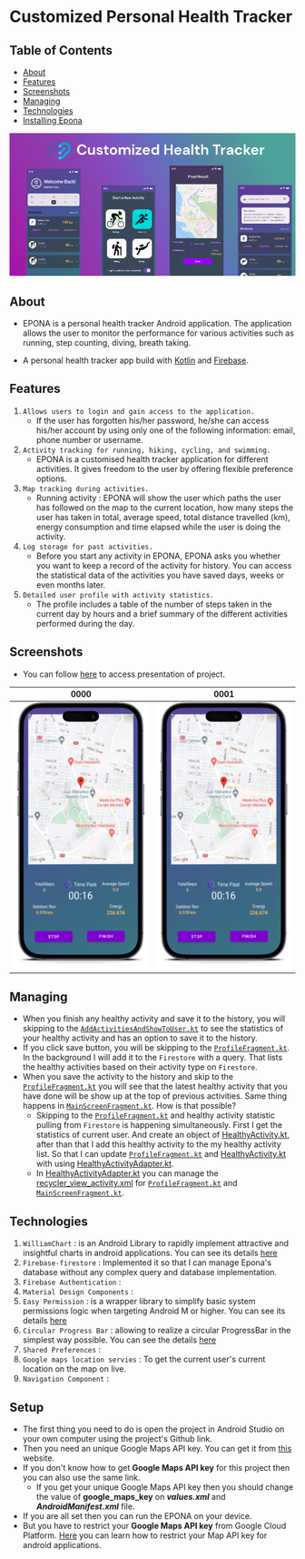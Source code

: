 # Customized Personal Health Tracker

## Table of Contents

* [About](#about)
* [Features](#features)
* [Screenshots](#screenshots)
* [Managing](#managing)
* [Technologies](#technologies)
* [Installing Epona](#setup)



![](app/src/main/res/drawable/image.png)
## About
- EPONA is a personal health tracker Android application. The application allows the user to monitor the performance for various activities such as running, step counting, diving, breath taking.

- A personal health tracker app build with [Kotlin](https://kotlinlang.org/) and [Firebase](https://firebase.google.com/).

## Features

1. `Allows users to login and gain access to the application.`
    - If the user has forgotten his/her password, he/she can access his/her account by using only one of the following information: email, phone number or username.
2. `Activity tracking for running, hiking, cycling, and swimming.`
    - EPONA is a customised health tracker application for different activities. It gives freedom to the user by offering flexible preference options.
3. `Map tracking during activities.`
    - Running activity : EPONA will show the user which paths the user has followed on the map to the current location, how many steps the user has taken in total, average speed, total distance travelled (km), energy consumption and time elapsed while the user is doing the activity.
4. `Log storage for past activities.`
    - Before you start any activity in EPONA, EPONA asks you whether you want to keep a record of the activity for history. You can access the statistical data of the activities you have saved days, weeks or even months later.
5. `Detailed user profile with activity statistics.`
    - The profile includes a table of the number of steps taken in the current day by hours and a brief summary of the different activities performed during the day.

## Screenshots
- You can follow [here](https://www.canva.com/design/DAFmfO0lvMI/yiyRrkEo4jl820y_KGG1yg/edit) to access presentation of project.

|                   0000                    |                   0001                   |
|:-----------------------------------------:|:----------------------------------------:|
| ![](assets\smartmockups_lmry18zd.png) |  ![](assets\smartmockups_lmry18zd.png) |







## Managing
- When you finish any healthy activity and save it to the history, you will skipping to the [`AddActivitiesAndShowToUser.kt`](https://github.com/bedirhantong/PersonalHealthTrackerApp/blob/master/app/src/main/java/com/example/personalhealthtracker/data/AddActivitiesAndShowToUser.kt) to see the statistics of your healthy activity and has an option to save it to the history.
- If you click save button, you will be skipping to the [`ProfileFragment.kt`](https://github.com/bedirhantong/PersonalHealthTrackerApp/blob/master/app/src/main/java/com/example/personalhealthtracker/ui/profile/ProfileFragment.kt). In the background I will add it to the `Firestore` with a query. That lists the healthy activities based on their activity type on `Firestore`.
- When you save the activity to the history and skip to the [`ProfileFragment.kt`](https://github.com/bedirhantong/PersonalHealthTrackerApp/blob/master/app/src/main/java/com/example/personalhealthtracker/ui/profile/ProfileFragment.kt) you will see that the latest healthy activity that you have done will be show up at the top of previous activities. Same thing happens in  [`MainScreenFragment.kt`](https://github.com/bedirhantong/PersonalHealthTrackerApp/blob/master/app/src/main/java/com/example/personalhealthtracker/ui/mainPage/MainScreenFragment.kt). How is that possible?
    - Skipping to the  [`ProfileFragment.kt`](https://github.com/bedirhantong/PersonalHealthTrackerApp/blob/master/app/src/main/java/com/example/personalhealthtracker/ui/profile/ProfileFragment.kt) and healthy activity statistic pulling from `Firestore` is happening simultaneously. First I get the statistics of current user. And create an object of [HealthyActivity.kt](https://github.com/bedirhantong/PersonalHealthTrackerApp/blob/master/app/src/main/java/com/example/personalhealthtracker/data/HealthyActivity.kt), after than that I add this healthy activity to the my healthy activity list. So that I can update [`ProfileFragment.kt`](https://github.com/bedirhantong/PersonalHealthTrackerApp/blob/master/app/src/main/java/com/example/personalhealthtracker/ui/profile/ProfileFragment.kt) and [HealthyActivity.kt](https://github.com/bedirhantong/PersonalHealthTrackerApp/blob/master/app/src/main/java/com/example/personalhealthtracker/data/HealthyActivity.kt) with using [HealthyActivityAdapter.kt](https://github.com/bedirhantong/PersonalHealthTrackerApp/blob/master/app/src/main/java/com/example/personalhealthtracker/adapter/HealthyActivityAdapter.kt).
    - In [HealthyActivityAdapter.kt](https://github.com/bedirhantong/PersonalHealthTrackerApp/blob/master/app/src/main/java/com/example/personalhealthtracker/adapter/HealthyActivityAdapter.kt) you can manage the [recycler_view_activity.xml](https://github.com/bedirhantong/PersonalHealthTrackerApp/blob/master/app/src/main/res/layout/recycler_view_activity.xml) for [`ProfileFragment.kt`](https://github.com/bedirhantong/PersonalHealthTrackerApp/blob/master/app/src/main/java/com/example/personalhealthtracker/ui/profile/ProfileFragment.kt) and [`MainScreenFragment.kt`](https://github.com/bedirhantong/PersonalHealthTrackerApp/blob/master/app/src/main/java/com/example/personalhealthtracker/ui/mainPage/MainScreenFragment.kt).



## Technologies

1. `WilliamChart` : is an Android Library to rapidly implement attractive and insightful charts in android applications. You can see its details [here](https://github.com/diogobernardino/williamchart)
2. `Firebase-firestore` : Implemented it so that I can manage Epona's database without any complex query and database implementation.
3. `Firebase Authentication` :
4. `Material Design Components` :
5. `Easy Permission` : is a wrapper library to simplify basic system permissions logic when targeting Android M or higher. You can see its details [here](https://github.com/googlesamples/easypermissions)
6. `Circular Progress Bar` : allowing to realize a circular ProgressBar in the simplest way possible. You can see the details [here](https://github.com/lopspower/CircularProgressBar)
7. `Shared Preferences` :
8. `Google maps location servies` : To get the current user's current location on the map on live.
9. `Navigation Component` :

## Setup
- The first thing you need to do is open the project in Android Studio on your own computer using the project's Github link.
- Then you need an unique Google Maps API key. You can get it from [this](https://developers.google.com/maps/documentation/javascript/get-api-key?hl=tr) website.
- If you don't know how to get **Google Maps API key** for this project then you can also use the same link.
    - If you get your unique Google Maps API key then you should change the value of **google_maps_key** on ___values.xml___ and ___AndroidManifest.xml___ file.
- If you are all set then you can run the EPONA on your device.
- But you have to restrict your **Google Maps API key** from Google Cloud Platform. [Here](https://developers.google.com/maps/api-security-best-practices?hl=tr) you can learn how to restrict your Map API key for android applications.
